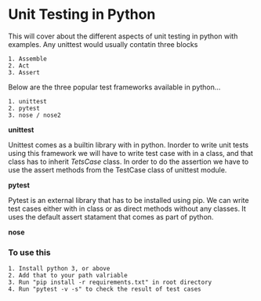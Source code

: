 # Unit Testing in Python

   This will cover about the different 
aspects of unit testing in python with examples. Any unittest would usually contatin three blocks
        
    1. Assemble
    2. Act
    3. Assert

 Below are the three popular test frameworks 
available in python...
        
    1. unittest
    2. pytest
    3. nose / nose2 
    
__unittest__
    
Unittest comes as a builtin library with in python. Inorder to write unit tests using this framework we will have to write test case with in a class, and that class has to inherit _TetsCase_ class. In order to do the assertion we have to use the assert methods from the TestCase class of unittest module.
    
__pytest__
        
Pytest is an external library that has to be installed using pip. We can write test cases either with in class or as direct methods without any classes. It uses the default assert statament that comes as part of python.
    
__nose__

    

### To use this

    1. Install python 3, or above
    2. Add that to your path valriable
    3. Run "pip install -r requirements.txt" in root directory
    4. Run "pytest -v -s" to check the result of test cases
